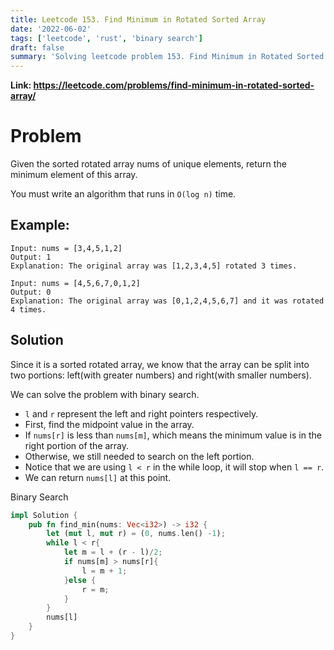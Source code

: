 ```yaml
---
title: Leetcode 153. Find Minimum in Rotated Sorted Array
date: '2022-06-02'
tags: ['leetcode', 'rust', 'binary search']
draft: false
summary: 'Solving leetcode problem 153. Find Minimum in Rotated Sorted Array'
---
```


**Link: https://leetcode.com/problems/find-minimum-in-rotated-sorted-array/**

# Problem

Given the sorted rotated array nums of unique elements, return the minimum element of this array.

You must write an algorithm that runs in `O(log n)` time.

## Example:

```
Input: nums = [3,4,5,1,2]
Output: 1
Explanation: The original array was [1,2,3,4,5] rotated 3 times.
```

```
Input: nums = [4,5,6,7,0,1,2]
Output: 0
Explanation: The original array was [0,1,2,4,5,6,7] and it was rotated 4 times.
```

## Solution

Since it is a sorted rotated array, we know that the array can be split into two portions: left(with greater numbers) and right(with smaller numbers).

We can solve the problem with binary search.

- `l` and `r` represent the left and right pointers respectively.
- First, find the midpoint value in the array.
- If `nums[r]` is less than `nums[m]`, which means the minimum value is in the right portion of the array.
- Otherwise, we still needed to search on the left portion.
- Notice that we are using `l < r` in the while loop, it will stop when `l == r`.
- We can return `nums[l]` at this point.

Binary Search

```rust
impl Solution {
    pub fn find_min(nums: Vec<i32>) -> i32 {
        let (mut l, mut r) = (0, nums.len() -1);
        while l < r{
            let m = l + (r - l)/2;
            if nums[m] > nums[r]{
                l = m + 1;
            }else {
                r = m;
            }
        }
        nums[l]
    }
}
```
